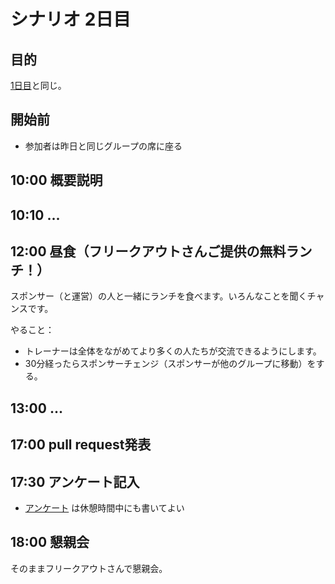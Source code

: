 # シナリオ 2日目

## 目的

[1日目](scenario2.md)と同じ。

## 開始前

  * 参加者は昨日と同じグループの席に座る

## 10:00 概要説明

## 10:10 ...

## 12:00 昼食（フリークアウトさんご提供の無料ランチ！）

スポンサー（と運営）の人と一緒にランチを食べます。いろんなことを聞くチャ
ンスです。

やること：
  * トレーナーは全体をながめてより多くの人たちが交流できるようにします。
  * 30分経ったらスポンサーチェンジ（スポンサーが他のグループに移動）をする。

## 13:00 ...

## 17:00 pull request発表

## 17:30 アンケート記入

  * [アンケート](TODO)
    は休憩時間中にも書いてよい

## 18:00 懇親会

そのままフリークアウトさんで懇親会。
